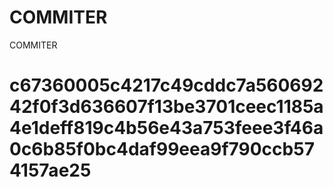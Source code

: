 # COMMITER
COMMITER






# c67360005c4217c49cddc7a56069242f0f3d636607f13be3701ceec1185a4e1deff819c4b56e43a753feee3f46a0c6b85f0bc4daf99eea9f790ccb574157ae25
